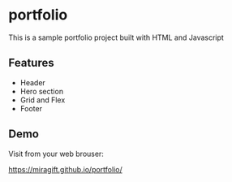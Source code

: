 # portfolio
This is a sample portfolio project built with HTML and Javascript

## Features
- Header
- Hero section
- Grid and Flex
- Footer

## Demo
Visit from your web brouser:

https://miragift.github.io/portfolio/
